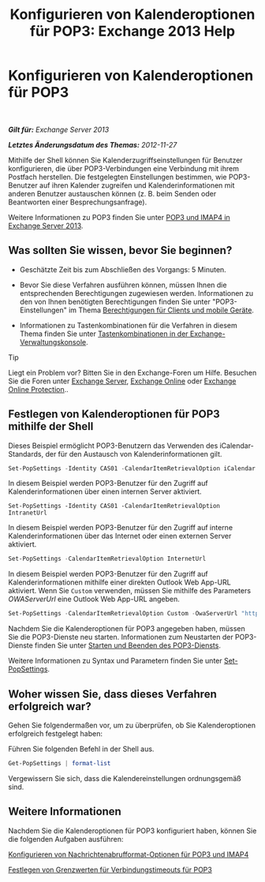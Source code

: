 ﻿---
title: 'Konfigurieren von Kalenderoptionen für POP3: Exchange 2013 Help'
TOCTitle: Konfigurieren von Kalenderoptionen für POP3
ms:assetid: ac3d60a0-8697-4c06-9e93-f8d2c4b157b6
ms:mtpsurl: https://technet.microsoft.com/de-de/library/Bb124133(v=EXCHG.150)
ms:contentKeyID: 50554894
ms.date: 04/24/2018
mtps_version: v=EXCHG.150
ms.translationtype: HT
---

# Konfigurieren von Kalenderoptionen für POP3

 

_**Gilt für:** Exchange Server 2013_

_**Letztes Änderungsdatum des Themas:** 2012-11-27_

Mithilfe der Shell können Sie Kalenderzugriffseinstellungen für Benutzer konfigurieren, die über POP3-Verbindungen eine Verbindung mit ihrem Postfach herstellen. Die festgelegten Einstellungen bestimmen, wie POP3-Benutzer auf ihren Kalender zugreifen und Kalenderinformationen mit anderen Benutzer austauschen können (z. B. beim Senden oder Beantworten einer Besprechungsanfrage).

Weitere Informationen zu POP3 finden Sie unter [POP3 und IMAP4 in Exchange Server 2013](pop3-and-imap4-in-exchange-server-2013-exchange-2013-help.md).

## Was sollten Sie wissen, bevor Sie beginnen?

  - Geschätzte Zeit bis zum Abschließen des Vorgangs: 5 Minuten.

  - Bevor Sie diese Verfahren ausführen können, müssen Ihnen die entsprechenden Berechtigungen zugewiesen werden. Informationen zu den von Ihnen benötigten Berechtigungen finden Sie unter "POP3-Einstellungen" im Thema [Berechtigungen für Clients und mobile Geräte](clients-and-mobile-devices-permissions-exchange-2013-help.md).

  - Informationen zu Tastenkombinationen für die Verfahren in diesem Thema finden Sie unter [Tastenkombinationen in der Exchange-Verwaltungskonsole](keyboard-shortcuts-in-the-exchange-admin-center-exchange-online-protection-help.md).


> [!TIP]
> Liegt ein Problem vor? Bitten Sie in den Exchange-Foren um Hilfe. Besuchen Sie die Foren unter <A href="https://go.microsoft.com/fwlink/p/?linkid=60612">Exchange Server</A>, <A href="https://go.microsoft.com/fwlink/p/?linkid=267542">Exchange Online</A> oder <A href="https://go.microsoft.com/fwlink/p/?linkid=285351">Exchange Online Protection</A>..



## Festlegen von Kalenderoptionen für POP3 mithilfe der Shell

Dieses Beispiel ermöglicht POP3-Benutzern das Verwenden des iCalendar-Standards, der für den Austausch von Kalenderinformationen gilt.

```powershell
Set-PopSettings -Identity CAS01 -CalendarItemRetrievalOption iCalendar
```

In diesem Beispiel werden POP3-Benutzer für den Zugriff auf Kalenderinformationen über einen internen Server aktiviert.

    Set-PopSettings -Identity CAS01 -CalendarItemRetrievalOption IntranetUrl 

In diesem Beispiel werden POP3-Benutzer für den Zugriff auf interne Kalenderinformationen über das Internet oder einen externen Server aktiviert.

```powershell
Set-PopSettings -CalendarItemRetrievalOption InternetUrl
```

In diesem Beispiel werden POP3-Benutzer für den Zugriff auf Kalenderinformationen mithilfe einer direkten Outlook Web App-URL aktiviert. Wenn Sie `Custom` verwenden, müssen Sie mithilfe des Parameters *OWAServerUrl* eine Outlook Web App-URL angeben.

```powershell
Set-PopSettings -CalendarItemRetrievalOption Custom -OwaServerUrl "https://OwaServer01"
```

Nachdem Sie die Kalenderoptionen für POP3 angegeben haben, müssen Sie die POP3-Dienste neu starten. Informationen zum Neustarten der POP3-Dienste finden Sie unter [Starten und Beenden des POP3-Diensts](start-and-stop-the-pop3-services-exchange-2013-help.md).

Weitere Informationen zu Syntax und Parametern finden Sie unter [Set-PopSettings](https://technet.microsoft.com/de-de/library/aa997154\(v=exchg.150\)).

## Woher wissen Sie, dass dieses Verfahren erfolgreich war?

Gehen Sie folgendermaßen vor, um zu überprüfen, ob Sie Kalenderoptionen erfolgreich festgelegt haben:

Führen Sie folgenden Befehl in der Shell aus.

```powershell
Get-PopSettings | format-list
```

Vergewissern Sie sich, dass die Kalendereinstellungen ordnungsgemäß sind.

## Weitere Informationen

Nachdem Sie die Kalenderoptionen für POP3 konfiguriert haben, können Sie die folgenden Aufgaben ausführen:

[Konfigurieren von Nachrichtenabrufformat-Optionen für POP3 und IMAP4](configure-pop3-and-imap4-message-retrieval-format-options-exchange-2013-help.md)

[Festlegen von Grenzwerten für Verbindungstimeouts für POP3](set-connection-time-out-limits-for-pop3-exchange-2013-help.md)

